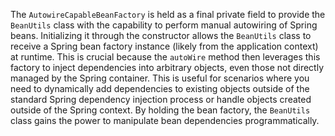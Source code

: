 The `AutowireCapableBeanFactory` is held as a final private field to provide the `BeanUtils` class with the capability to perform manual autowiring of Spring beans. Initializing it through the constructor allows the `BeanUtils` class to receive a Spring bean factory instance (likely from the application context) at runtime. This is crucial because the `autoWire` method then leverages this factory to inject dependencies into arbitrary objects, even those not directly managed by the Spring container. This is useful for scenarios where you need to dynamically add dependencies to existing objects outside of the standard Spring dependency injection process or handle objects created outside of the Spring context. By holding the bean factory, the `BeanUtils` class gains the power to manipulate bean dependencies programmatically.